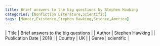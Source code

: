 ```yaml
---
title: Brief answers to the big questions by Stephen Hawking
categories: [Nonfiction Literature,Scientific]
tags: [Memoir,Existence,Stephen Hawking,Science,America]
---
```

        
| Title | Brief answers to the big questions  |
| Author |  Stephen Hawking  |
| Publication Date | 2018   |
| Country | UK |
| Genre | scientific  |
        